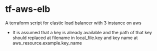 # tf-aws-elb
A terraform script for elastic load balancer with 3 instance on aws

- It is assumed that a key is already available and the path of that key should replaced at filename in local_file.key and key name at aws_resource.example.key_name
